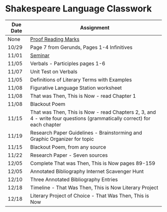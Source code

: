 # Shakespeare Language Classwork

| Due Date | Assignment |
|----------|------------|
|None | [Proof Reading Marks](lang/ProofreadingMarks.pdf) |
|10/29|Page 7 from Gerunds, Pages 1-4 Infinitives|  
|11/01| [Seminar](lang/seminarhalloween.pdf)|  
|11/05| Verbals - Participles pages 1-6 |
|11/07| Unit Test on Verbals |
|11/05| Definitions of Literary Terms with Examples|
|11/08| Figurative Language Station worksheet|
|11/08| That was Then, This is Now - read Chapter 1 | 
|11/08| Blackout Poem|
|11/15| That was Then, This is Now - read Chapters 2, 3, and 4 - write four questions (grammatically correct) for each chapter|
|11/19| Research Paper Guidelines - Brainstorming and Graphic Organizer for topic|
|11/15| Blackout Poem, from any source|
|11/22| Research Paper - Seven sources|
|12/05| Complete That was Then, This is Now pages 89-159 |
|12/05| Annotated Bibliography Internet Scavenger Hunt|
|12/10| Three Annotated Bibliography Entries|
|12/18| Timeline - That Was Then, This is Now Literary Project|
|12/18| Literary Project of Choice - That Was Then, This is Now|

